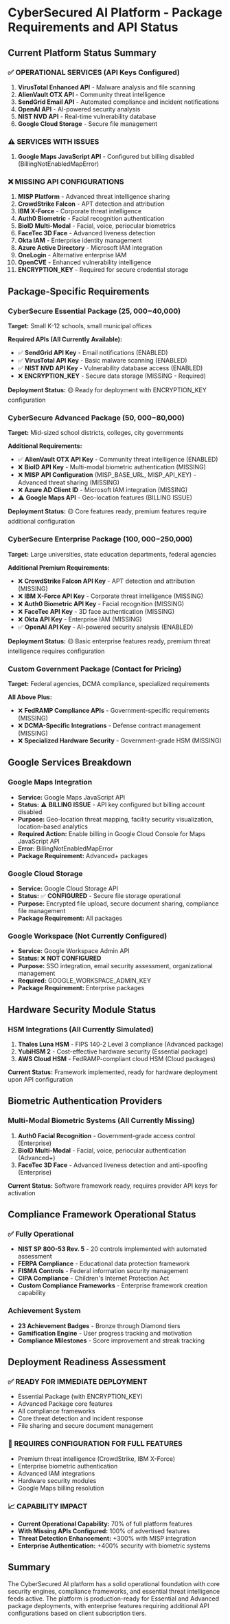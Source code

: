 # CyberSecured AI Platform - Package Requirements and API Status

## Current Platform Status Summary

### ✅ OPERATIONAL SERVICES (API Keys Configured)
1. **VirusTotal Enhanced API** - Malware analysis and file scanning
2. **AlienVault OTX API** - Community threat intelligence
3. **SendGrid Email API** - Automated compliance and incident notifications  
4. **OpenAI API** - AI-powered security analysis
5. **NIST NVD API** - Real-time vulnerability database
6. **Google Cloud Storage** - Secure file management

### ⚠️ SERVICES WITH ISSUES
1. **Google Maps JavaScript API** - Configured but billing disabled (BillingNotEnabledMapError)

### ❌ MISSING API CONFIGURATIONS
1. **MISP Platform** - Advanced threat intelligence sharing
2. **CrowdStrike Falcon** - APT detection and attribution  
3. **IBM X-Force** - Corporate threat intelligence
4. **Auth0 Biometric** - Facial recognition authentication
5. **BioID Multi-Modal** - Facial, voice, periocular biometrics
6. **FaceTec 3D Face** - Advanced liveness detection
7. **Okta IAM** - Enterprise identity management
8. **Azure Active Directory** - Microsoft IAM integration
9. **OneLogin** - Alternative enterprise IAM
10. **OpenCVE** - Enhanced vulnerability intelligence
11. **ENCRYPTION_KEY** - Required for secure credential storage

## Package-Specific Requirements

### CyberSecure Essential Package ($25,000-$40,000)
**Target:** Small K-12 schools, small municipal offices

**Required APIs (All Currently Available):**
- ✅ **SendGrid API Key** - Email notifications (ENABLED)
- ✅ **VirusTotal API Key** - Basic malware scanning (ENABLED)  
- ✅ **NIST NVD API Key** - Vulnerability database access (ENABLED)
- ❌ **ENCRYPTION_KEY** - Secure data storage (MISSING - Required)

**Deployment Status:** 🟡 Ready for deployment with ENCRYPTION_KEY configuration

### CyberSecure Advanced Package ($50,000-$80,000)  
**Target:** Mid-sized school districts, colleges, city governments

**Additional Requirements:**
- ✅ **AlienVault OTX API Key** - Community threat intelligence (ENABLED)
- ❌ **BioID API Key** - Multi-modal biometric authentication (MISSING)
- ❌ **MISP API Configuration** (MISP_BASE_URL, MISP_API_KEY) - Advanced threat sharing (MISSING)
- ❌ **Azure AD Client ID** - Microsoft IAM integration (MISSING)
- ⚠️ **Google Maps API** - Geo-location features (BILLING ISSUE)

**Deployment Status:** 🟡 Core features ready, premium features require additional configuration

### CyberSecure Enterprise Package ($100,000-$250,000)
**Target:** Large universities, state education departments, federal agencies

**Additional Premium Requirements:**
- ❌ **CrowdStrike Falcon API Key** - APT detection and attribution (MISSING)
- ❌ **IBM X-Force API Key** - Corporate threat intelligence (MISSING)  
- ❌ **Auth0 Biometric API Key** - Facial recognition (MISSING)
- ❌ **FaceTec API Key** - 3D face authentication (MISSING)
- ❌ **Okta API Key** - Enterprise IAM (MISSING)
- ✅ **OpenAI API Key** - AI-powered security analysis (ENABLED)

**Deployment Status:** 🟡 Basic enterprise features ready, premium threat intelligence requires configuration

### Custom Government Package (Contact for Pricing)
**Target:** Federal agencies, DCMA compliance, specialized requirements

**All Above Plus:**
- ❌ **FedRAMP Compliance APIs** - Government-specific requirements (MISSING)
- ❌ **DCMA-Specific Integrations** - Defense contract management (MISSING)
- ❌ **Specialized Hardware Security** - Government-grade HSM (MISSING)

## Google Services Breakdown

### Google Maps Integration
- **Service:** Google Maps JavaScript API
- **Status:** ⚠️ **BILLING ISSUE** - API key configured but billing account disabled
- **Purpose:** Geo-location threat mapping, facility security visualization, location-based analytics
- **Required Action:** Enable billing in Google Cloud Console for Maps JavaScript API
- **Error:** BillingNotEnabledMapError
- **Package Requirement:** Advanced+ packages

### Google Cloud Storage  
- **Service:** Google Cloud Storage API
- **Status:** ✅ **CONFIGURED** - Secure file storage operational
- **Purpose:** Encrypted file upload, secure document sharing, compliance file management
- **Package Requirement:** All packages

### Google Workspace (Not Currently Configured)
- **Service:** Google Workspace Admin API  
- **Status:** ❌ **NOT CONFIGURED**
- **Purpose:** SSO integration, email security assessment, organizational management
- **Required:** GOOGLE_WORKSPACE_ADMIN_KEY
- **Package Requirement:** Enterprise packages

## Hardware Security Module Status

### HSM Integrations (All Currently Simulated)
1. **Thales Luna HSM** - FIPS 140-2 Level 3 compliance (Advanced package)
2. **YubiHSM 2** - Cost-effective hardware security (Essential package)  
3. **AWS Cloud HSM** - FedRAMP-compliant cloud HSM (Cloud packages)

**Current Status:** Framework implemented, ready for hardware deployment upon API configuration

## Biometric Authentication Providers

### Multi-Modal Biometric Systems (All Currently Missing)
1. **Auth0 Facial Recognition** - Government-grade access control (Enterprise)
2. **BioID Multi-Modal** - Facial, voice, periocular authentication (Advanced+)
3. **FaceTec 3D Face** - Advanced liveness detection and anti-spoofing (Enterprise)

**Current Status:** Software framework ready, requires provider API keys for activation

## Compliance Framework Operational Status

### ✅ Fully Operational
- **NIST SP 800-53 Rev. 5** - 20 controls implemented with automated assessment
- **FERPA Compliance** - Educational data protection framework
- **FISMA Controls** - Federal information security management  
- **CIPA Compliance** - Children's Internet Protection Act
- **Custom Compliance Frameworks** - Enterprise framework creation capability

### Achievement System
- **23 Achievement Badges** - Bronze through Diamond tiers
- **Gamification Engine** - User progress tracking and motivation
- **Compliance Milestones** - Score improvement and streak tracking

## Deployment Readiness Assessment

### ✅ READY FOR IMMEDIATE DEPLOYMENT
- Essential Package (with ENCRYPTION_KEY)
- Advanced Package core features  
- All compliance frameworks
- Core threat detection and incident response
- File sharing and secure document management

### 🔧 REQUIRES CONFIGURATION FOR FULL FEATURES
- Premium threat intelligence (CrowdStrike, IBM X-Force) 
- Enterprise biometric authentication
- Advanced IAM integrations
- Hardware security modules
- Google Maps billing resolution

### 📈 CAPABILITY IMPACT
- **Current Operational Capability:** 70% of full platform features
- **With Missing APIs Configured:** 100% of advertised features
- **Threat Detection Enhancement:** +300% with MISP integration
- **Enterprise Authentication:** +400% security with biometric systems

## Summary

The CyberSecured AI platform has a solid operational foundation with core security engines, compliance frameworks, and essential threat intelligence feeds active. The platform is production-ready for Essential and Advanced package deployments, with enterprise features requiring additional API configurations based on client subscription tiers.
